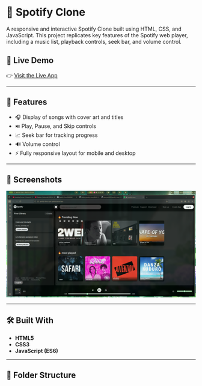 
# 🎵 Spotify Clone

A responsive and interactive Spotify Clone built using HTML, CSS, and JavaScript. This project replicates key features of the Spotify web player, including a music list, playback controls, seek bar, and volume control.

## 🔗 Live Demo

👉 [Visit the Live App](https://spotify-clone-cyan-gamma.vercel.app/)

---

## 🚀 Features

- 🎧 Display of songs with cover art and titles
- ⏯️ Play, Pause, and Skip controls
- 📈 Seek bar for tracking progress
- 🔊 Volume control
- ⚡ Fully responsive layout for mobile and desktop

---

## 📸 Screenshots

![Screenshot](assets/read.jpg)


---

## 🛠️ Built With

- **HTML5**
- **CSS3**
- **JavaScript (ES6)**

---

## 📁 Folder Structure

